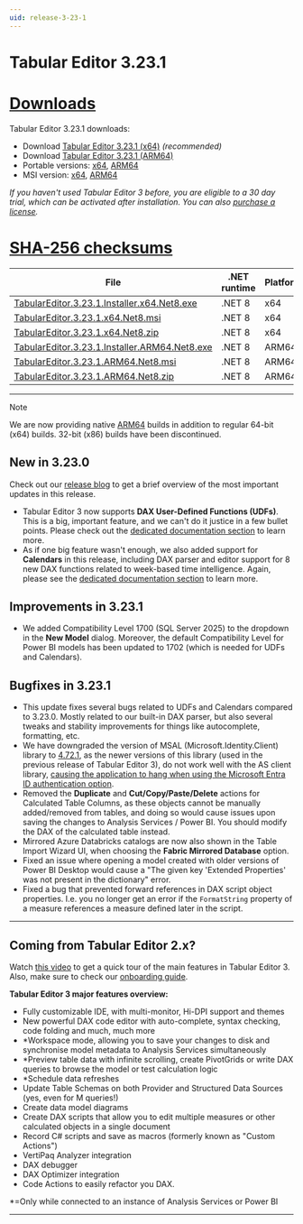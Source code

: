 ```yaml
---
uid: release-3-23-1
---
```

# Tabular Editor 3.23.1

# [**Downloads**](#tab/downloads)

Tabular Editor 3.23.1 downloads:

- Download [Tabular Editor 3.23.1 (x64)](https://cdn.tabulareditor.com/files/TabularEditor.3.23.1.Installer.x64.Net8.exe) *(recommended)*
- Download [Tabular Editor 3.23.1 (ARM64)](https://cdn.tabulareditor.com/files/TabularEditor.3.23.1.Installer.ARM64.Net8.exe)
- Portable versions: [x64](https://cdn.tabulareditor.com/files/TabularEditor.3.23.1.x64.Net8.zip), [ARM64](https://cdn.tabulareditor.com/files/TabularEditor.3.23.1.ARM64.Net8.zip)
- MSI version: [x64](https://cdn.tabulareditor.com/files/TabularEditor.3.23.1.x64.Net8.msi), [ARM64](https://cdn.tabulareditor.com/files/TabularEditor.3.23.1.ARM64.Net8.msi)

*If you haven't used Tabular Editor 3 before, you are eligible to a 30 day trial, which can be activated after installation. You can also [purchase a license](https://tabulareditor.com/licensing).*

# [**SHA-256 checksums**](#tab/checksums)

| File | .NET runtime | Platform | SHA-256 |
| -- | -- | -- | -- |
| [TabularEditor.3.23.1.Installer.x64.Net8.exe](https://cdn.tabulareditor.com/files/TabularEditor.3.23.1.Installer.x64.Net8.exe) | .NET 8 | x64 | `9FD7A96EC346CB7C32C3EE9468A0542A41AF25204C2C1D2DE79D16B32AFD7505` |
| [TabularEditor.3.23.1.x64.Net8.msi](https://cdn.tabulareditor.com/files/TabularEditor.3.23.1.x64.Net8.msi)                     | .NET 8 | x64 | `F65112E90C0E49CD767C2FBFDA43D6E7FEDA7ADF2A07C08FC49F7D283BCA1BF4` |
| [TabularEditor.3.23.1.x64.Net8.zip](https://cdn.tabulareditor.com/files/TabularEditor.3.23.1.x64.Net8.zip)                     | .NET 8 | x64 | `C25883760ED505437B78F69A1B5DA6471E083AB897FE32D6313EDCC155ABEE69` |
| [TabularEditor.3.23.1.Installer.ARM64.Net8.exe](https://cdn.tabulareditor.com/files/TabularEditor.3.23.1.Installer.ARM64.Net8.exe) | .NET 8 | ARM64 | `DCCBAC2ED50459D40AECD5487E6F59EDA4C7863428FD68C126A6F4C4BE729362` |
| [TabularEditor.3.23.1.ARM64.Net8.msi](https://cdn.tabulareditor.com/files/TabularEditor.3.23.1.ARM64.Net8.msi)                     | .NET 8 | ARM64 | `53CDFD40F4CAF622054459B31A9AD72EABC25392CC2023A236971D388F8F9A5A` |
| [TabularEditor.3.23.1.ARM64.Net8.zip](https://cdn.tabulareditor.com/files/TabularEditor.3.23.1.ARM64.Net8.zip)                     | .NET 8 | ARM64 | `C97DC82AF4234162405AE25B77157C8B73837A1D336E2F9BEE66BAFA1D1AF28C` |

***

> [!NOTE]
> We are now providing native [ARM64](https://learn.microsoft.com/en-us/windows/arm/overview) builds in addition to regular 64-bit (x64) builds. 32-bit (x86) builds have been discontinued.

## New in 3.23.0

Check out our [release blog](https://blog.tabulareditor.com/) to get a brief overview of the most important updates in this release.

- Tabular Editor 3 now supports **DAX User-Defined Functions (UDFs)**. This is a big, important feature, and we can't do it justice in a few bullet points. Please check out the [dedicated documentation section](xref:udfs) to learn more.
- As if one big feature wasn't enough, we also added support for **Calendars** in this release, including DAX parser and editor support for 8 new DAX functions related to week-based time intelligence. Again, please see the [dedicated documentation section](xref:calendars) to learn more.

## Improvements in 3.23.1

- We added Compatibility Level 1700 (SQL Server 2025) to the dropdown in the **New Model** dialog. Moreover, the default Compatibility Level for Power BI models has been updated to 1702 (which is needed for UDFs and Calendars).

## Bugfixes in 3.23.1

- This update fixes several bugs related to UDFs and Calendars compared to 3.23.0. Mostly related to our built-in DAX parser, but also several tweaks and stability improvements for things like autocomplete, formatting, etc.
- We have downgraded the version of MSAL (Microsoft.Identity.Client) library to [4.72.1](https://www.nuget.org/packages/Microsoft.Identity.Client/4.72.1), as the newer versions of this library (used in the previous release of Tabular Editor 3), do not work well with the AS client library, [causing the application to hang when using the Microsoft Entra ID authentication option](https://github.com/TabularEditor/TabularEditor3/issues/1485).
- Removed the **Duplicate** and **Cut/Copy/Paste/Delete** actions for Calculated Table Columns, as these objects cannot be manually added/removed from tables, and doing so would cause issues upon saving the changes to Analysis Services / Power BI. You should modify the DAX of the calculated table instead.
- Mirrored Azure Databricks catalogs are now also shown in the Table Import Wizard UI, when choosing the **Fabric Mirrored Database** option.
- Fixed an issue where opening a model created with older versions of Power BI Desktop would cause a "The given key 'Extended Properties' was not present in the dictionary" error.
- Fixed a bug that prevented forward references in DAX script object properties. I.e. you no longer get an error if the `FormatString` property of a measure references a measure defined later in the script.

---
## Coming from Tabular Editor 2.x?

Watch [this video](https://youtu.be/O4ATwdzCvWc) to get a quick tour of the main features in Tabular Editor 3. Also, make sure to check our [onboarding guide](https://docs.tabulareditor.com/onboarding/index.html).

**Tabular Editor 3 major features overview:**
- Fully customizable IDE, with multi-monitor, Hi-DPI support and themes
- New powerful DAX code editor with auto-complete, syntax checking, code folding and much, much more
- *Workspace mode, allowing you to save your changes to disk and synchronise model metadata to Analysis Services simultaneously
- *Preview table data with infinite scrolling, create PivotGrids or write DAX queries to browse the model or test calculation logic
- *Schedule data refreshes
- Update Table Schemas on both Provider and Structured Data Sources (yes, even for M queries!)
- Create data model diagrams
- Create DAX scripts that allow you to edit multiple measures or other calculated objects in a single document
- Record C# scripts and save as macros (formerly known as "Custom Actions")
- VertiPaq Analyzer integration
- DAX debugger
- DAX Optimizer integration
- Code Actions to easily refactor you DAX.

*=Only while connected to an instance of Analysis Services or Power BI

---
